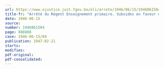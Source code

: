 ```yaml
---
url: https://www.ejustice.just.fgov.be/eli/arrete/1946/06/15/1946061504/justel
title-fr: "Arrêté du Régent Enseignement primaire. Subsides en faveur de cours de langue française pour adultes organisés dans les cantons de l'Est"
date: 1946-06-15
source:
number: 1946061504
page: 888888
case: 1946-06-15/04
publication: 1947-02-21
starts:
modifies:
pdf-original:
pdf-consolidated:
---
```


